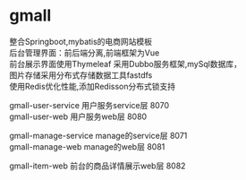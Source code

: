 # gmall

整合Springboot,mybatis的电商网站模板  
后台管理界面：前后端分离,前端框架为Vue  
前台展示界面使用Thymeleaf
采用Dubbo服务框架,mySql数据库，   
图片存储采用分布式存储数据工具fastdfs  
使用Redis优化性能,添加Redisson分布式锁支持

gmall-user-service 用户服务service层 8070  
gmall-user-web 用户服务web层 8080  
 
gmall-manage-service manage的service层 8071  
gmall-manage-web manage的web层 8081  
 
gmall-item-web 前台的商品详情展示web层 8082

